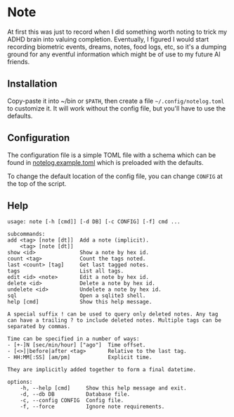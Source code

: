# Note
At first this was just to record when I did something worth noting to trick my ADHD brain into valuing completion. Eventually, I figured I would start recording biometric events, dreams, notes, food logs, etc, so it's a dumping ground for any eventful information which might be of use to my future AI friends.

## Installation
Copy-paste it into ~/bin or `$PATH`, then create a file `~/.config/notelog.toml` to customize it. It will work without the config file, but you'll have to use the defaults.

## Configuration
The configuration file is a simple TOML file with a schema which can be found in [notelog.example.toml](./notelog.example.toml) which is preloaded with the defaults.

To change the default location of the config file, you can change `CONFIG` at the top of the script.

## Help
```
usage: note [-h [cmd]] [-d DB] [-c CONFIG] [-f] cmd ...

subcommands:
add <tag> [note [dt]]  Add a note (implicit).
    <tag> [note [dt]]
show <id>              Show a note by hex id.
count <tag>            Count the tags noted.
last <count> [tag]     Get last tagged notes.
tags                   List all tags.
edit <id> <note>       Edit a note by hex id.
delete <id>            Delete a note by hex id.
undelete <id>          Undelete a note by hex id.
sql                    Open a sqlite3 shell.
help [cmd]             Show this help message.

A special suffix ! can be used to query only deleted notes. Any tag can have a trailing ? to include deleted notes. Multiple tags can be separated by commas.

Time can be specified in a number of ways:
- [+-]N [sec/min/hour] ["ago"]  Time offset.
- [<>]|before|after <tag>       Relative to the last tag.
- HH:MM[:SS] [am/pm]            Explicit time.

They are implicitly added together to form a final datetime.

options:
    -h, --help [cmd]     Show this help message and exit.
    -d, --db DB          Database file.
    -c, --config CONFIG  Config file.
    -f, --force          Ignore note requirements.
```